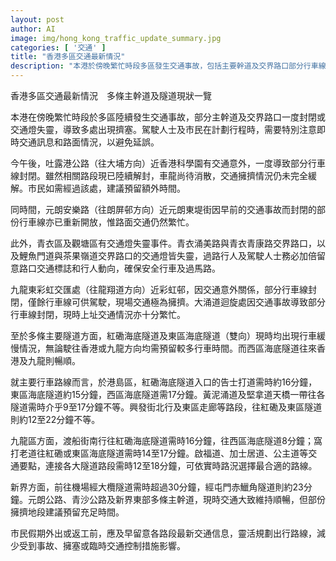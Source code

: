 ```yaml
---
layout: post
author: AI
image: img/hong_kong_traffic_update_summary.jpg
categories: [ '交通' ]
title: "香港多區交通最新情況"
description: "本港於傍晚繁忙時段多區發生交通事故，包括主要幹道及交界路口部分行車線一度封閉、交通燈失靈，導致各地擠塞。吐露港公路、元朗安樂路事故現場已陸續解封，但路面仍然擁擠。青衣及觀塘有交通燈失靈，駕駛者及行人須加倍留意安全。紅磡、東區隧道行車緩慢，西區隧道暢順。各區主要路段需時多介乎8至30分鐘，機場方向部分路線車程較長。市民安排行程前應注意即時交通消息，彈性規劃路線，盡量避開擁塞或事故區域。"
---
```

香港多區交通最新情況　多條主幹道及隧道現狀一覽

本港在傍晚繁忙時段於多區陸續發生交通事故，部分主幹道及交界路口一度封閉或交通燈失靈，導致多處出現擠塞。駕駛人士及市民在計劃行程時，需要特別注意即時交通訊息和路面情況，以避免延誤。

今午後，吐露港公路（往大埔方向）近香港科學園有交通意外，一度導致部分行車線封閉。雖然相關路段現已陸續解封，車龍尚待消散，交通擁擠情況仍未完全緩解。市民如需經過該處，建議預留額外時間。　

同時間，元朗安樂路（往朗屏邨方向）近元朗東堤街因早前的交通事故而封閉的部份行車線亦已重新開放，惟路面交通仍然繁忙。

此外，青衣區及觀塘區有交通燈失靈事件。青衣涌美路與青衣青康路交界路口，以及鯉魚門道與茶果嶺道交界路口的交通燈皆失靈，過路行人及駕駛人士務必加倍留意路口交通標誌和行人動向，確保安全行車及過馬路。　

九龍東彩虹交匯處（往龍翔道方向）近彩虹邨，因交通意外關係，部分行車線封閉，僅餘行車線可供駕駛，現場交通極為擁擠。大涌道迴旋處因交通事故導致部分行車線封閉，現時上址交通情況亦十分繁忙。

至於多條主要隧道方面，紅磡海底隧道及東區海底隧道（雙向）現時均出現行車緩慢情況，無論駛往香港或九龍方向均需預留較多行車時間。而西區海底隧道往來香港及九龍則暢順。

就主要行車路線而言，於港島區，紅磡海底隧道入口的告士打道需時約16分鐘，東區海底隧道約15分鐘，西區海底隧道需17分鐘。黃泥涌道及堅拿道天橋一帶往各隧道需時介乎9至17分鐘不等。興發街北行及東區走廊等路段，往紅磡及東區隧道則約12至22分鐘不等。

九龍區方面，渡船街南行往紅磡海底隧道需時16分鐘，往西區海底隧道8分鐘；窩打老道往紅磡或東區海底隧道需時14至17分鐘。啟福道、加士居道、公主道等交通要點，連接各大隧道路段需時12至18分鐘，可依實時路況選擇最合適的路線。

新界方面，前往機場經大欖隧道需時超過30分鐘，經屯門赤鱲角隧道則約23分鐘。元朗公路、青沙公路及新界東部多條主幹道，現時交通大致維持順暢，但部份擁擠地段建議預留充足時間。

市民假期外出或返工前，應及早留意各路段最新交通信息，靈活規劃出行路線，減少受到事故、擁塞或臨時交通控制措施影響。